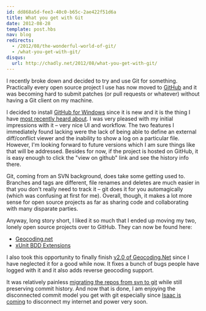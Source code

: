 ```yaml
---
id: dd868a5d-fee3-40c0-b65c-2ae422f51d6a
title: What you get with Git
date: 2012-08-28
template: post.hbs
nav: blog
redirects:
  - /2012/08/the-wonderful-world-of-git/
  - /what-you-get-with-git/
disqus:
  url: http://chadly.net/2012/08/what-you-get-with-git/
---
```


I recently broke down and decided to try and use Git for something. Practically every open source project I use has now moved to [GitHub](https://github.com/) and it was becoming hard to submit patches (or pull requests or whatever) without having a Git client on my machine.

I decided to install [GitHub for Windows](http://windows.github.com/) since it is new and it is the thing I have [most recently heard about](http://haacked.com/archive/2012/05/21/introducing-github-for-windows.aspx). I was very pleased with my initial impressions with it – very nice UI and workflow. The two features I immediately found lacking were the lack of being able to define an external diff/conflict viewer and the inability to show a log on a particular file. However, I'm looking forward to future versions which I am sure things like that will be addressed. Besides for now, if the project is hosted on GitHub, it is easy enough to click the "view on github" link and see the history info there.

Git, coming from an SVN background, does take some getting used to. Branches and tags are different, file renames and deletes are much easier in that you don't really need to track it – git does it for you automagically (which was confusing at first for me). Overall, though, it makes a lot more sense for open source projects as far as sharing code and collaborating with many disparate parties.

Anyway, long story short, I liked it so much that I ended up moving my two, lonely open source projects over to GitHub. They can now be found here:

* [Geocoding.net](https://github.com/chadly/Geocoding.net)
* [xUnit BDD Extensions](https://github.com/chadly/xUnit-BDD-Extensions)

I also took this opportunity to finally finish [v2.0 of Geocoding.Net](https://github.com/chadly/Geocoding.net/downloads) since I have neglected it for a good while now. It fixes a bunch of bugs people have logged with it and it also adds reverse geocoding support.

It was relatively painless [migrating the repos from svn to git](http://stackoverflow.com/a/3972103/316108) while still preserving commit history. And now that is done, I am enjoying the disconnected commit model you get with git especially since [Isaac is coming](http://www.wunderground.com/tropical/tracking/at201209.html) to disconnect my internet and power very soon.